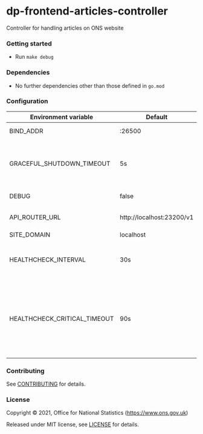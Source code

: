 # dp-frontend-articles-controller
Controller for handling articles on ONS website

### Getting started

* Run `make debug`

### Dependencies

* No further dependencies other than those defined in `go.mod`

### Configuration

| Environment variable         | Default                   | Description
| ---------------------------- | ------------------------- | -----------
| BIND_ADDR                    | :26500                    | The host and port to bind to
| GRACEFUL_SHUTDOWN_TIMEOUT    | 5s                        | The graceful shutdown timeout in seconds (`time.Duration` format)
| DEBUG                        | false                     | Enable debug mode
| API_ROUTER_URL               | http://localhost:23200/v1 | The URL of the [dp-api-router](https://github.com/ONSdigital/dp-api-router)
| SITE_DOMAIN                  | localhost                 |
| HEALTHCHECK_INTERVAL         | 30s                       | Time between self-healthchecks (`time.Duration` format)
| HEALTHCHECK_CRITICAL_TIMEOUT | 90s                       | Time to wait until an unhealthy dependent propagates its state to make this app unhealthy (`time.Duration` format)

### Contributing

See [CONTRIBUTING](CONTRIBUTING.md) for details.

### License

Copyright © 2021, Office for National Statistics (https://www.ons.gov.uk)

Released under MIT license, see [LICENSE](LICENSE.md) for details.

